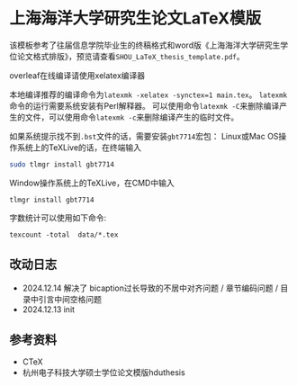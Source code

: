 # 上海海洋大学研究生论文LaTeX模版

该模板参考了往届信息学院毕业生的终稿格式和word版《上海海洋大学研究生学位论文格式排版》，预览请查看`SHOU_LaTeX_thesis_template.pdf`。

overleaf在线编译请使用xelatex编译器

本地编译推荐的编译命令为`latexmk -xelatex -synctex=1 main.tex`。
`latexmk`命令的运行需要系统安装有Perl解释器。
可以使用命令`latexmk -C`来删除编译产生的文件，可以使用命令`latexmk -c`来删除编译产生的临时文件。

如果系统提示找不到`.bst`文件的话，需要安装`gbt7714`宏包：
Linux或Mac OS操作系统上的TeXLive的话，在终端输入
``` bash
sudo tlmgr install gbt7714
```
Window操作系统上的TeXLive，在CMD中输入
```
tlmgr install gbt7714
```

字数统计可以使用如下命令:
```
texcount -total  data/*.tex
```

## 改动日志
- 2024.12.14 解决了 bicaption过长导致的不居中对齐问题 / 章节编码问题 / 目录中引言中间空格问题  
- 2024.12.13 init

## 参考资料

- CTeX
- 杭州电子科技大学硕士学位论文模版hduthesis